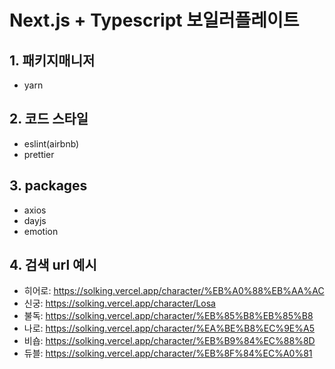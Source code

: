 # Next.js + Typescript 보일러플레이트

## 1. 패키지매니저

- yarn

## 2. 코드 스타일

- eslint(airbnb)
- prettier

## 3. packages

- axios
- dayjs
- emotion

## 4. 검색 url 예시

- 히어로: https://solking.vercel.app/character/%EB%A0%88%EB%AA%AC
- 신궁: https://solking.vercel.app/character/Losa
- 불독: https://solking.vercel.app/character/%EB%85%B8%EB%85%B8
- 나로: https://solking.vercel.app/character/%EA%BE%B8%EC%9E%A5
- 비숍: https://solking.vercel.app/character/%EB%B9%84%EC%88%8D
- 듀블: https://solking.vercel.app/character/%EB%8F%84%EC%A0%81
